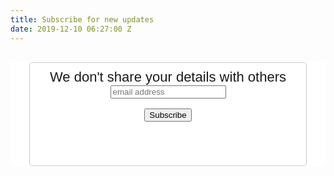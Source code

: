 ```yaml
---
title: Subscribe for new updates
date: 2019-12-10 06:27:00 Z
---
```


<!-- Begin Mailchimp Signup Form -->
<link href="//cdn-images.mailchimp.com/embedcode/slim-10_7.css" rel="stylesheet" type="text/css">
<style type="text/css">
	#mc_embed_signup{background:#fff; clear:left; font:14px Helvetica,Arial,sans-serif; }
	/* Add your own Mailchimp form style overrides in your site stylesheet or in this style block.
	   We recommend moving this block and the preceding CSS link to the HEAD of your HTML file. */
</style>
<div id="mc_embed_signup">
<form action="https://xyz.us4.list-manage.com/subscribe/post?u=3162fc2b1677f4853e7f9042b&amp;id=0ed16d7962" style="text-align:center; margin: 0 auto;" method="post" id="mc-embedded-subscribe-form" name="mc-embedded-subscribe-form" class="validate" target="_blank" novalidate>
    <div id="mc_embed_signup_scroll" style="border: 1px solid #ccc; border-radius: 5px; padding: 10px 0px 70px 0px; margin: 30px 30px 100px 30px;">
	<label for="mce-EMAIL" style="font-size: 22px; padding-bottom: 30px;">We don't share your details with others</label>
	<input type="email" value="" name="EMAIL" class="email" id="mce-EMAIL" style="display: inline-block;" placeholder="email address" required>
    <br><br>
    <!-- real people should not fill this in and expect good things - do not remove this or risk form bot signups-->
    <div style="position: absolute; left: -5000px;" aria-hidden="true"><input type="text" name="b_3162fc2b1677f4853e7f9042b_0ed16d7962" tabindex="-1" value=""></div>
    <div class="clear"><input type="submit" value="Subscribe" style="display: inline-block;" name="subscribe" id="mc-embedded-subscribe" class="button"></div>
    </div>
</form>
</div>

<!--End mc_embed_signup-->